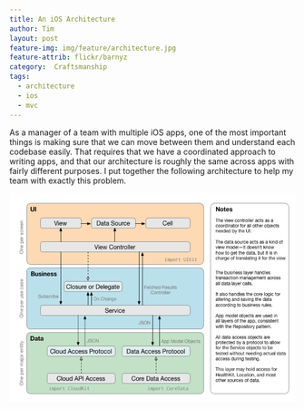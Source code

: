 ```yaml
---
title: An iOS Architecture
author: Tim
layout: post
feature-img: img/feature/architecture.jpg
feature-attrib: flickr/barnyz
category:  Craftsmanship
tags:
  - architecture
  - ios
  - mvc
---
```


As a manager of a team with multiple iOS apps, one of the most important things is making sure that we can move between them and understand each codebase easily. That requires that we have a coordinated approach to writing apps, and that our architecture is roughly the same across apps with fairly different purposes. I put together the following architecture to help my team with exactly this problem.

<!--more-->

![A diagram of our iOS architecture](/img/post/2016-an-ios-architecture-clean.png)
